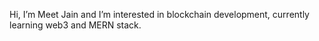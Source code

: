 Hi, I’m Meet Jain and I’m interested in blockchain development, currently learning web3 and MERN stack. 

<!---
meetjn/meetjn is a ✨ special ✨ repository because its `README.md` (this file) appears on your GitHub profile.
You can click the Preview link to take a look at your changes.
--->
